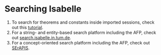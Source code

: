 # Searching Isabelle

1. To search for theorems and constants inside imported sessions, check out this [tutorial](/src/commands/Find.thy).
2. For a string- and entity-based search platform including the AFP,
   check out [search.isabelle.in.tum.de](https://search.isabelle.in.tum.de/).
3. For a concept-oriented search platform including the AFP,
   check out [SErAPIS](https://behemoth.cl.cam.ac.uk/search/).

